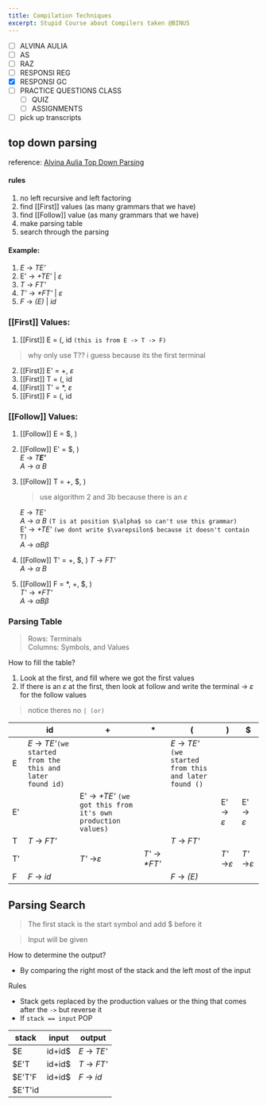 ```yaml
---
title: Compilation Techniques
excerpt: Stupid Course about Compilers taken @BINUS
---
```

- [ ] ALVINA AULIA
- [ ] AS
- [ ] RAZ
- [ ] RESPONSI REG
- [x] RESPONSI GC
- [ ] PRACTICE QUESTIONS CLASS
	- [ ] QUIZ
	- [ ] ASSIGNMENTS
- [ ] pick up transcripts

## top down parsing
reference: [Alvina Aulia Top Down Parsing](https://www.youtube.com/watch?v=WpXMlZ5WipI&t=650s&ab_channel=AlvinaAulia)  

#### rules
1. no left recursive and left factoring
2. find [[First]] values (as many grammars that we have)  
3. find [[Follow]] value (as many grammars that we have)  
4. make parsing table  
5. search through the parsing  
#### Example: 
1. _E_ -> *TE'*
2. E' -> *+TE'* | $\varepsilon$
3. *T* -> *FT'*
4. *T'* -> *\*FT'* | $\varepsilon$
5. *F* -> *(E)* | *id*
### [[First]] Values:
1. [[First]] E = \(, id `(this is from E -> T -> F)`
> why only use T?? i guess because its the first terminal
2. [[First]] E' =  +, $\varepsilon$
3. [[First]] T = (, id
4. [[First]] T' = \*, $\varepsilon$
5. [[First]] F = (, id

### [[Follow]] Values:

1. [[Follow]] E = $, )  
2. [[Follow]] E' = $, )  
   *E* -> *T**E'***  
   *A* -> $\alpha$ *B*  
3. [[Follow]] T = +, $, ) 
   > use algorithm 2 and 3b because there is an $\varepsilon$  

   _E_ -> *TE'*  
   *A* -> $\alpha$ *B*  `(T is at position $\alpha$ so can't use this grammar)`  
   E' -> *+TE'* `(we dont write $\varepsilon$ because it doesn't contain T)`  
   *A* -> $\alpha$*B*$\beta$  
4. [[Follow]] T' =   +, $, ) 
   *T* -> *FT'*  
   *A* -> $\alpha$ *B*  
5. [[Follow]] F = \*, +, $, )  
   *T'* -> *\*FT'*  
   *A* -> $\alpha$*B*$\beta$   

### Parsing Table
> Rows: Terminals  
> Columns: Symbols, and Values

How to fill the table?  
1. Look at the first, and fill where we got the first values  
2. If there is an $\varepsilon$ at the first, then look at follow and write the terminal -> $\varepsilon$  for the follow values  

> notice theres no `| (or)`   

|     | id                                                          | +                                                            | *               | (                                                       | )                    | $                    |
| --- | ----------------------------------------------------------- | ------------------------------------------------------------ | --------------- | ------------------------------------------------------- | -------------------- | -------------------- |
| E   | _E_ -> *TE'*`(we started from the this and later found id)` |                                                              |                 | _E_ -> *TE'* `(we started from this and later found ()` |                      |                      |
| E'  |                                                             | E' -> *+TE'* `(we got this from it's own production values)` |                 |                                                         | E' -> $\varepsilon$  | E' -> $\varepsilon$  |
| T   | *T* -> *FT'*                                                |                                                              |                 | *T* -> *FT'*                                            |                      |                      |
| T'  |                                                             | *T'* ->$\varepsilon$                                         | *T'* -> *\*FT'* |                                                         | *T'* ->$\varepsilon$ | *T'* ->$\varepsilon$ |
| F   | *F* -> *id*                                                 |                                                              |                 | *F* -> *(E)*                                            |                      |                      |

   ## Parsing Search

> The first stack is the start symbol and add $ before it

> Input will be given

How to determine the output?
- By comparing the right most of the stack and the left most of the input 

Rules
- Stack gets replaced by the production values or the thing that comes after the `->` but reverse it
- If `stack == input` POP

| stack   | input  | output       |
| ------- | ------ | ------------ |
| $E      | id+id$ | _E_ -> *TE'* |
| $E'T    | id+id$ | *T* -> *FT'* |
| $E'T'F  | id+id$ | *F* -> *id*  |
| $E'T'id |        |              |


